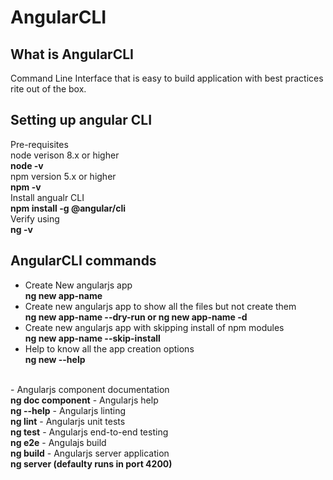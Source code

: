 # AngularCLI
## What is AngularCLI
Command Line Interface that is easy to build application with best practices rite out of the box.

## Setting up angular CLI
Pre-requisites <br/>
node verison 8.x or higher <br/>
<b>node -v</b><br/>
npm version 5.x or higher<br/>
<b>npm -v</b><br/>
Install angualr CLI <br/>
<b>npm install -g @angular/cli</b><br/>
Verify using<br/>
<b>ng -v</b>

## AngularCLI commands
- Create New angularjs app <br/>
<b>ng new app-name</b> 
- Create new angularjs app to show all the files but not create them<br/>
<b>ng new app-name --dry-run or ng new app-name -d</b>
- Create new angularjs app with skipping install of npm modules<br/>
<b>ng new app-name --skip-install</b>
- Help to know all the app creation options<br/>
<b>ng new --help</b>
<br/>
- Angularjs component documentation <br/>
<b>ng doc component</b>
- Angularjs help <br/>
<b>ng --help</b>
- Angularjs linting<br/>
<b>ng lint</b>
- Angularjs unit tests<br/>
<b>ng test</b>
- Angularjs end-to-end testing<br/>
<b>ng e2e</b>
- Angulajs build<br/>
<b>ng build</b>
- Angularjs server application<br/>
<b>ng server (defaulty runs in port 4200)</b>

